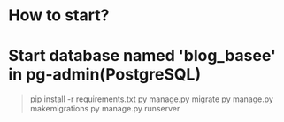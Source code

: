 # How to start?
# Start database named 'blog_basee' in pg-admin(PostgreSQL)

> pip install -r requirements.txt
> py manage.py migrate
> py manage.py makemigrations
> py manage.py runserver
